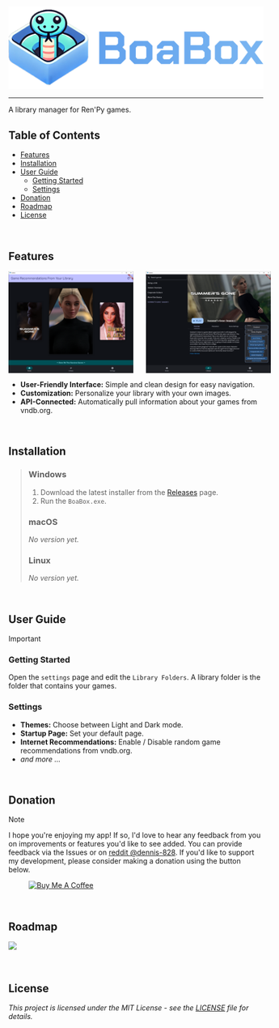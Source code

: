 


![BoaBox](https://raw.githubusercontent.com/dennis828/boabox/refs/heads/master/resources/img/docs-title.png)

---

A library manager for Ren'Py games.

## Table of Contents

- [Features](#features)
- [Installation](#installation)
- [User Guide](#user-guide)
  - [Getting Started](#getting-started)
  - [Settings](#settings)
- [Donation](#donation)
- [Roadmap](#roadmap)
- [License](#license)

<br>

## Features

<div style="display: flex; gap: 25px;">
  
  <img src="https://raw.githubusercontent.com/dennis828/boabox/refs/heads/master/resources/img/screenshot-homepage.PNG" alt="Image 1" style="width: 49%;">
  
  <img src="https://raw.githubusercontent.com/dennis828/boabox/refs/heads/master/resources/img/screenshot-library.PNG" alt="Image 2" style="width: 49%;">
</div>

- **User-Friendly Interface:** Simple and clean design for easy navigation.
- **Customization:** Personalize your library with your own images.
- **API-Connected:** Automatically pull information about your games from vndb.org.

<br>

## Installation

> ### Windows
> 1. Download the latest installer from the [Releases](https://github.com/dennis828/boabox/releases) page.
> 2. Run the `BoaBox.exe`.
>
> ### macOS
>
> *No version yet.*
> 
> ### Linux
> *No version yet.*

<br>

## User Guide

> [!IMPORTANT]  
> ### Getting Started
> Open the `settings` page and edit the `Library Folders`. A library folder is the folder that contains your games.
>
> ### Settings
> - **Themes:** Choose between Light and Dark mode.
> - **Startup Page:** Set your default page.
> - **Internet Recommendations:** Enable / Disable random game recommendations from vndb.org.
> - *and more ...*

<br>

## Donation

> [!NOTE]  
> I hope you're enjoying my app! If so, I'd love to hear any feedback from you on improvements or features you'd like to see added.
> You can provide feedback via the Issues or on [reddit @dennis-828](https://www.reddit.com/user/dennis-828/). If you'd like to support my development, please consider making a donation using the button below.

<a href="https://www.buymeacoffee.com/dennis828" target="_blank" style="margin: 40px"><img src="https://cdn.buymeacoffee.com/buttons/v2/default-blue.png" alt="Buy Me A Coffee" style="height: 60px !important;width: 217px !important;" ></a>

<br>

## Roadmap

[![](https://mermaid.ink/img/pako:eNplkk1vwjAMhv-KlV0BFVZG6REmToNp7OMw5WJaFzK1SeWmCIb470tb2CLmW5zH7xs7PonEpCRi0e_3pbbK5hSDFGuDaYGlFFJfLgrKlSapwUWLwZXRXbKixCqjYUXIsKhtzRf6JYRRMApjWFNOWBHsh4MAYpg7Y3gunbT6xrY0hvcyRUuwMlZlKmmzVWNwa3GwsMQvw_BBXHVQAzifcQwL3BtWlion-KR0fbhStzr-K-0mHTjcJJirqjVuaNETBXGBKnUjOjWkFHZHBUnRjGnj2pGi5-U_kBVucqoa4NRJS1GyKpCPc5Mb7irv7rNwOIkuxR7z5nrzuYimwXT6n5sZTol9cjIPXHhk82E-sIhmo5Ev5eZgdHrzsCAIs_HYoyyxVTfQkMJo8tCsB8BZ6rObE9bWvB51ImLLNfUEm3q7E3GGeeVOdfuxjwq3jMVvtkT9aczfmVJlDS-7jWwX8_wDEbXXbQ?type=png)](https://mermaid.live/edit#pako:eNplkk1vwjAMhv-KlV0BFVZG6REmToNp7OMw5WJaFzK1SeWmCIb470tb2CLmW5zH7xs7PonEpCRi0e_3pbbK5hSDFGuDaYGlFFJfLgrKlSapwUWLwZXRXbKixCqjYUXIsKhtzRf6JYRRMApjWFNOWBHsh4MAYpg7Y3gunbT6xrY0hvcyRUuwMlZlKmmzVWNwa3GwsMQvw_BBXHVQAzifcQwL3BtWlion-KR0fbhStzr-K-0mHTjcJJirqjVuaNETBXGBKnUjOjWkFHZHBUnRjGnj2pGi5-U_kBVucqoa4NRJS1GyKpCPc5Mb7irv7rNwOIkuxR7z5nrzuYimwXT6n5sZTol9cjIPXHhk82E-sIhmo5Ev5eZgdHrzsCAIs_HYoyyxVTfQkMJo8tCsB8BZ6rObE9bWvB51ImLLNfUEm3q7E3GGeeVOdfuxjwq3jMVvtkT9aczfmVJlDS-7jWwX8_wDEbXXbQ)

<br>

## License

*This project is licensed under the MIT License - see the [LICENSE](LICENSE) file for details.*
